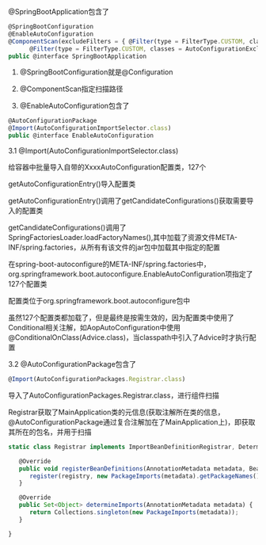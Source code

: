 @SpringBootApplication包含了

```javascript
@SpringBootConfiguration
@EnableAutoConfiguration
@ComponentScan(excludeFilters = { @Filter(type = FilterType.CUSTOM, classes = TypeExcludeFilter.class),
      @Filter(type = FilterType.CUSTOM, classes = AutoConfigurationExcludeFilter.class) })
public @interface SpringBootApplication
```

1. @SpringBootConfiguration就是@Configuration

2. @ComponentScan指定扫描路径



3. @EnableAutoConfiguration包含了

```javascript
@AutoConfigurationPackage
@Import(AutoConfigurationImportSelector.class)
public @interface EnableAutoConfiguration
```



3.1 @Import(AutoConfigurationImportSelector.class)

给容器中批量导入自带的XxxxAutoConfiguration配置类，127个

getAutoConfigurationEntry()导入配置类

getAutoConfigurationEntry()调用了getCandidateConfigurations()获取需要导入的配置类

getCandidateConfigurations()调用了SpringFactoriesLoader.loadFactoryNames(),其中加载了资源文件META-INF/spring.factories，从所有有该文件的jar包中加载其中指定的配置



在spring-boot-autoconfigure的META-INF/spring.factories中，org.springframework.boot.autoconfigure.EnableAutoConfiguration项指定了127个配置类

配置类位于org.springframework.boot.autoconfigure包中



虽然127个配置类都加载了，但是最终是按需生效的，因为配置类中使用了Conditional相关注解，如AopAutoConfiguration中使用@ConditionalOnClass(Advice.class)，当classpath中引入了Advice时才执行配置





3.2 @AutoConfigurationPackage包含了

```javascript
@Import(AutoConfigurationPackages.Registrar.class)
```

导入了AutoConfigurationPackages.Registrar.class，进行组件扫描

Registrar获取了MainApplication类的元信息(获取注解所在类的信息， @AutoConfigurationPackage通过复合注解加在了MainApplication上)，即获取其所在的包名，并用于扫描

```javascript
static class Registrar implements ImportBeanDefinitionRegistrar, DeterminableImports {

   @Override
   public void registerBeanDefinitions(AnnotationMetadata metadata, BeanDefinitionRegistry registry) {
      register(registry, new PackageImports(metadata).getPackageNames().toArray(new String[0]));
   }

   @Override
   public Set<Object> determineImports(AnnotationMetadata metadata) {
      return Collections.singleton(new PackageImports(metadata));
   }

}
```

